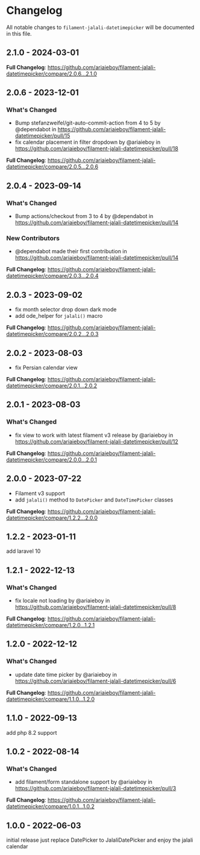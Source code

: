 # Changelog

All notable changes to `filament-jalali-datetimepicker` will be documented in this file.

## 2.1.0 - 2024-03-01

**Full Changelog**: https://github.com/ariaieboy/filament-jalali-datetimepicker/compare/2.0.6...2.1.0

## 2.0.6 - 2023-12-01

### What's Changed

* Bump stefanzweifel/git-auto-commit-action from 4 to 5 by @dependabot in https://github.com/ariaieboy/filament-jalali-datetimepicker/pull/15
* fix calendar placement in filter dropdown by @ariaieboy in https://github.com/ariaieboy/filament-jalali-datetimepicker/pull/18

**Full Changelog**: https://github.com/ariaieboy/filament-jalali-datetimepicker/compare/2.0.5...2.0.6

## 2.0.4 - 2023-09-14

### What's Changed

- Bump actions/checkout from 3 to 4 by @dependabot in https://github.com/ariaieboy/filament-jalali-datetimepicker/pull/14

### New Contributors

- @dependabot made their first contribution in https://github.com/ariaieboy/filament-jalali-datetimepicker/pull/14

**Full Changelog**: https://github.com/ariaieboy/filament-jalali-datetimepicker/compare/2.0.3...2.0.4

## 2.0.3 - 2023-09-02

- fix month selector drop down dark mode
- add ode_helper for `jalali()` macro

**Full Changelog**: https://github.com/ariaieboy/filament-jalali-datetimepicker/compare/2.0.2...2.0.3

## 2.0.2 - 2023-08-03

- fix Persian calendar view

**Full Changelog**: https://github.com/ariaieboy/filament-jalali-datetimepicker/compare/2.0.1...2.0.2

## 2.0.1 - 2023-08-03

### What's Changed

- fix view to work with latest filament v3 release by @ariaieboy in https://github.com/ariaieboy/filament-jalali-datetimepicker/pull/12

**Full Changelog**: https://github.com/ariaieboy/filament-jalali-datetimepicker/compare/2.0.0...2.0.1

## 2.0.0 - 2023-07-22

- Filament v3 support
- add `jalali()` method to `DatePicker` and `DateTimePicker` classes

**Full Changelog**: https://github.com/ariaieboy/filament-jalali-datetimepicker/compare/1.2.2...2.0.0

## 1.2.2 - 2023-01-11

add laravel 10

## 1.2.1 - 2022-12-13

### What's Changed

- fix locale not loading by @ariaieboy in https://github.com/ariaieboy/filament-jalali-datetimepicker/pull/8

**Full Changelog**: https://github.com/ariaieboy/filament-jalali-datetimepicker/compare/1.2.0...1.2.1

## 1.2.0 - 2022-12-12

### What's Changed

- update date time picker by @ariaieboy in https://github.com/ariaieboy/filament-jalali-datetimepicker/pull/6

**Full Changelog**: https://github.com/ariaieboy/filament-jalali-datetimepicker/compare/1.1.0...1.2.0

## 1.1.0 - 2022-09-13

add php 8.2 support

## 1.0.2 - 2022-08-14

### What's Changed

- add filament/form standalone support by @ariaieboy in https://github.com/ariaieboy/filament-jalali-datetimepicker/pull/3

**Full Changelog**: https://github.com/ariaieboy/filament-jalali-datetimepicker/compare/1.0.1...1.0.2

## 1.0.0 - 2022-06-03

initial release just replace DatePicker to JalaliDatePicker and enjoy the jalali calendar
